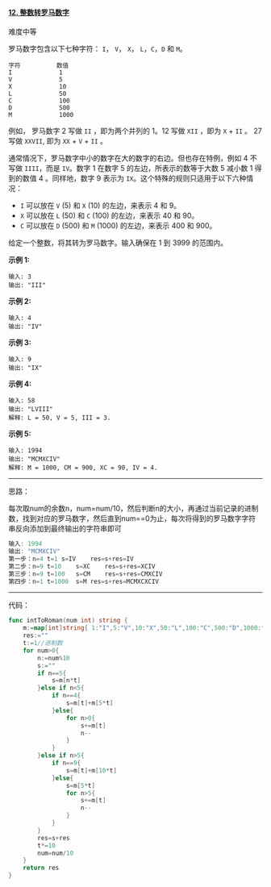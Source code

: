 #### [12. 整数转罗马数字](https://leetcode-cn.com/problems/integer-to-roman/)

难度中等

罗马数字包含以下七种字符： `I`， `V`， `X`， `L`，`C`，`D` 和 `M`。

```
字符          数值
I             1
V             5
X             10
L             50
C             100
D             500
M             1000
```

例如， 罗马数字 2 写做 `II` ，即为两个并列的 1。12 写做 `XII` ，即为 `X` + `II` 。 27 写做 `XXVII`, 即为 `XX` + `V` + `II` 。

通常情况下，罗马数字中小的数字在大的数字的右边。但也存在特例，例如 4 不写做 `IIII`，而是 `IV`。数字 1 在数字 5 的左边，所表示的数等于大数 5 减小数 1 得到的数值 4 。同样地，数字 9 表示为 `IX`。这个特殊的规则只适用于以下六种情况：

- `I` 可以放在 `V` (5) 和 `X` (10) 的左边，来表示 4 和 9。
- `X` 可以放在 `L` (50) 和 `C` (100) 的左边，来表示 40 和 90。 
- `C` 可以放在 `D` (500) 和 `M` (1000) 的左边，来表示 400 和 900。

给定一个整数，将其转为罗马数字。输入确保在 1 到 3999 的范围内。

**示例 1:**

```
输入: 3
输出: "III"
```

**示例 2:**

```
输入: 4
输出: "IV"
```

**示例 3:**

```
输入: 9
输出: "IX"
```

**示例 4:**

```
输入: 58
输出: "LVIII"
解释: L = 50, V = 5, III = 3.
```

**示例 5:**

```
输入: 1994
输出: "MCMXCIV"
解释: M = 1000, CM = 900, XC = 90, IV = 4.
```



------

思路：

每次取num的余数n，num=num/10，然后判断n的大小，再通过当前记录的进制数，找到对应的罗马数字，然后直到num==0为止，每次将得到的罗马数字字符串反向添加到最终输出的字符串即可

```go
输入: 1994
输出: "MCMXCIV"
第一步：n=4	t=1	s=IV	res=s+res=IV
第二步：n=9	t=10	s=XC	res=s+res=XCIV
第三步：n=9	t=100	s=CM	res=s+res=CMXCIV
第四步：n=1	t=1000	s=M	res=s+res=MCMXCXCIV
```



------

代码：

```go
func intToRoman(num int) string {
    m:=map[int]string{ 1:"I",5:"V",10:"X",50:"L",100:"C",500:"D",1000:"M",}
    res:=""
    t:=1//进制数
    for num>0{
        n:=num%10
        s:=""
        if n==5{
            s=m[n*t]
        }else if n<5{
            if n==4{
                s=m[t]+m[5*t]
            }else{
                for n>0{
                    s+=m[t]
                    n--
                }
            }
        }else if n>5{
            if n==9{
                s=m[t]+m[10*t]
            }else{
                s=m[5*t]
                for n>5{
                    s+=m[t]
                    n--
                }
            }
        }
        res=s+res
        t*=10
        num=num/10
    }
    return res
}

```

